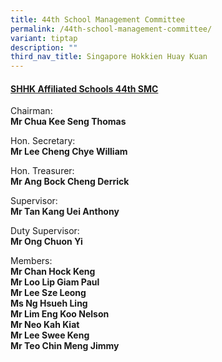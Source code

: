 ```yaml
---
title: 44th School Management Committee
permalink: /44th-school-management-committee/
variant: tiptap
description: ""
third_nav_title: Singapore Hokkien Huay Kuan
---
```

<h4><u>SHHK Affiliated Schools 44th SMC</u></h4>
<p>Chairman:&nbsp;
<br><strong>Mr Chua Kee Seng Thomas&nbsp;</strong>
</p>
<p>Hon. Secretary:&nbsp;
<br><strong>Mr Lee Cheng Chye William</strong>
</p>
<p>Hon. Treasurer:&nbsp;
<br><strong>Mr Ang Bock Cheng Derrick</strong>
</p>
<p>Supervisor:&nbsp;
<br><strong>Mr Tan Kang Uei Anthony</strong>
</p>
<p>Duty Supervisor:&nbsp;
<br><strong>Mr Ong Chuon Yi</strong>
</p>
<p></p>
<p>Members:&nbsp;
<br><strong>Mr Chan Hock Keng</strong>
<br><strong>Mr Loo Lip Giam Paul</strong>
<br><strong>Mr Lee Sze Leong</strong>
<br><strong>Ms Ng Hsueh Ling</strong>
<br><strong>Mr Lim Eng Koo Nelson</strong>
<br><strong>Mr Neo Kah Kiat</strong>
<br><strong>Mr Lee Swee Keng</strong>
<br><strong>Mr Teo Chin Meng Jimmy</strong>
</p>
<p></p>